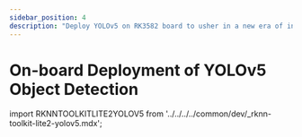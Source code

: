 ```yaml
---
sidebar_position: 4
description: "Deploy YOLOv5 on RK3582 board to usher in a new era of intelligent object detection, where technology and humanity perfectly blend in precise recognition"
---
```


# On-board Deployment of YOLOv5 Object Detection

import RKNNTOOLKITLITE2YOLOV5 from '../../../../common/dev/\_rknn-toolkit-lite2-yolov5.mdx';

<RKNNTOOLKITLITE2YOLOV5 />
